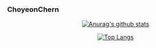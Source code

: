 ### ChoyeonChern
<center>

[![Anurag's github stats](https://github-readme-stats.vercel.app/api?username=ChoyeonChern&theme=radical)](https://github.com/ChuyuChoyeon/ChuyuChoyeon)

[![Top Langs](https://github-readme-stats.vercel.app/api/top-langs/?username=ChoyeonChern)](https://github.com/Choyeon/ChuyuChoyeon)


</center>
